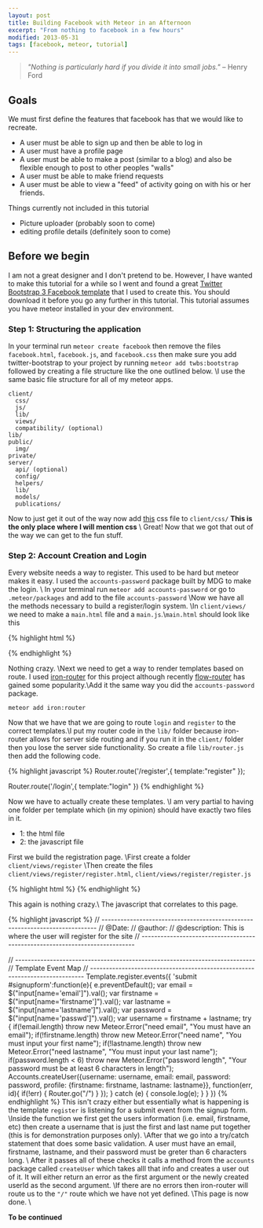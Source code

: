 ```yaml
---
layout: post
title: Building Facebook with Meteor in an Afternoon
excerpt: "From nothing to facebook in a few hours"
modified: 2013-05-31
tags: [facebook, meteor, tutorial]
---
```


> *"Nothing is particularly hard if you divide it into small jobs."* – Henry Ford

## Goals

We must first define the features that facebook has that we would like to recreate. 

* A user must be able to sign up and then be able to log in
* A user must have a profile page
* A user must be able to make a post (similar to a blog) and also be flexible enough to post to other peoples "walls"
* A user must be able to make friend requests
* A user must be able to view a "feed" of activity going on with his or her friends.


Things currently not included in this tutorial

* Picture uploader (probably soon to come)
* editing profile details (definitely soon to come)

## Before we begin

I am not a great designer and I don't pretend to be.  However, I have wanted to make this tutorial for a while so I went and found a great [Twitter Bootstrap 3 Facebook template](http://www.bootply.com/render/96266) that I used to create this.  You should download it before you go any further in this tutorial. This tutorial assumes you have meteor installed in your dev environment.

### Step 1: Structuring the application

In your terminal run `meteor create facebook` then remove the files `facebook.html`, `facebook.js`, and `facebook.css` then make sure you add twitter-bootstrap to your project by running `meteor add twbs:bootstrap` followed by creating a file structure like the one outlined below. \\I use the same basic file structure for all of my meteor apps.

    client/
      css/
      js/
      lib/
      views/
      compatibility/ (optional)
    lib/
    public/
      img/
    private/
    server/
      api/ (optional)
      config/
      helpers/
      lib/
      models/
      publications/

Now to just get it out of the way now add [this](https://github.com/krishamoud/meteor-facebook/blob/master/client/css/facebook.css) css file to `client/css/` **This is the only place where I will mention css**  \\ Great!  Now that we got that out of the way we can get to the fun stuff.  

### Step 2: Account Creation and Login

Every website needs a way to register.  This used to be hard but meteor makes it easy.
I used the `accounts-password` package built by MDG to make the login. \\ In your terminal run `meteor add accounts-password` or go to `.meteor/packages` and add to the file `accounts-password`  \\Now we have all the methods necessary to build a register/login system.  \\In `client/views/` we need to make a `main.html` file and a `main.js`.\\`main.html` should look like this

{% highlight html %}
<head>
    <meta http-equiv="content-type" content="text/html; charset=UTF-8">
    <meta charset="utf-8">
    <title>Facebook Theme Demo</title>
    <meta name="viewport" content="width=device-width, initial-scale=1, maximum-scale=1">
</head>
{% endhighlight %}

Nothing crazy.  \\Next we need to get a way to render templates based on route.  I used [iron-router](https://github.com/iron-meteor/iron-router) for this project although recently [flow-router](https://github.com/meteorhacks/flow-router) has gained some popularity.\\Add it the same way you did the `accounts-password` package.  

`meteor add iron:router`

Now that we have that we are going to route `login` and `register` to the correct templates.\\I put my router code in the `lib/` folder because iron-router allows for server side routing and if you run it in the `client/` folder then you lose the server side functionality.  So create a file `lib/router.js` then add the following code.

{% highlight javascript %}
Router.route('/register',{
    template:"register"
});

Router.route('/login',{
    template:"login"
})
{% endhighlight %}

Now we have to actually create these templates.  \\I am very partial to having one folder per template which (in my opinion) should have exactly two files in it.
* 1: the html file
* 2: the javascript file

First we build the registration page.  \\First create a folder `client/views/register` \\Then create the files `client/views/register/register.html`, `client/views/register/register.js` 


{% highlight html %}
<template name="register">
    <div class="container">
        <div id="signupbox" style="margin-top:50px" class="mainbox col-md-6 col-md-offset-3 col-sm-8 col-sm-offset-2">
            <div class="panel panel-info">
                <div class="panel-heading">
                    <div class="panel-title">Sign Up</div>
                    <div style="float:right; font-size: 85%; position: relative; top:-10px"><a id="signinlink" href="/login">Sign In</a></div>
                </div>
                <div class="panel-body">
                    <form id="signupform" class="form-horizontal" role="form">
                        <div id="signupalert" style="display:none" class="alert alert-danger">
                            <p>Error:</p>
                            <span></span>
                        </div>
                        <div class="form-group">
                            <label for="email" class="col-md-3 control-label">Email</label>
                            <div class="col-md-9">
                                <input type="text" class="form-control" name="email" placeholder="Email Address">
                            </div>
                        </div>
                        <div class="form-group">
                            <label for="firstname" class="col-md-3 control-label">First Name</label>
                            <div class="col-md-9">
                                <input type="text" class="form-control" name="firstname" placeholder="First Name">
                            </div>
                        </div>
                        <div class="form-group">
                            <label for="lastname" class="col-md-3 control-label">Last Name</label>
                            <div class="col-md-9">
                                <input type="text" class="form-control" name="lastname" placeholder="Last Name">
                            </div>
                        </div>
                        <div class="form-group">
                            <label for="password" class="col-md-3 control-label">Password</label>
                            <div class="col-md-9">
                                <input type="password" class="form-control" name="passwd" placeholder="Password">
                            </div>
                        </div>
                        <div class="form-group">
                            <!-- Button -->
                            <div class="col-md-offset-3 col-md-9">
                                <button id="btn-signup" type="submit" class="btn btn-info"><i class="icon-hand-right"></i> &nbsp; Sign Up</button>
                                <span style="margin-left:8px;">or</span>
                            </div>
                        </div>
                        <div style="border-top: 1px solid #999; padding-top:20px" class="form-group">
                            <div class="col-md-offset-3 col-md-9">
                                <button id="btn-fbsignup" type="button" class="btn btn-primary"><i class="icon-facebook"></i>   Sign Up with Facebook</button>
                            </div>
                        </div>
                    </form>
                </div>
            </div>
        </div>
    </div>
</template>
{% endhighlight %}

This again is nothing crazy.\\  The javascript that correlates to this page.

{% highlight javascript %}
// ----------------------------------------------------------------------------
// @Date: 
// @author: 
// @description: This is where the user will register for the site
// ----------------------------------------------------------------------------

// ----------------------------------------------------------------------------
// Template Event Map
// ----------------------------------------------------------------------------
Template.register.events({
    'submit #signupform':function(e){
        e.preventDefault();
        var email = $("input[name='email']").val();
        var firstname = $("input[name='firstname']").val();
        var lastname = $("input[name='lastname']").val();
        var password = $("input[name='passwd']").val();
        var username = firstname + lastname;
        try {
            if(!email.length) throw new Meteor.Error("need email", "You must have an email");
            if(!firstname.length) throw new Meteor.Error("need name", "You must input your first name");
            if(!lastname.length) throw new Meteor.Error("need lastname", "You must input your last name");
            if(password.length < 6) throw new Meteor.Error("password length", "Your password must be at least 6 characters in length");
            Accounts.createUser({username: username, email: email, password: password,
                                    profile: {firstname: firstname, lastname: lastname}}, function(err, id){
                if(!err) {
                    Router.go("/")
                }
            });
        } catch (e) {
            console.log(e);
        }
    }
})
{% endhighlight %}
This isn't crazy either but essentially what is happening is the template `register` is listening for a submit event from the signup form.   \\Inside the function we first get the users information (i.e. email, firstname, etc) then create a username that is just the first and last name put together (this is for demonstration purposes only). \\After that we go into a try/catch statement that does some basic validation.  A user must have an email, firstname, lastname, and their password must be greter than 6 characters long. \\   After it passes all of these checks it calls a method from the `accounts` package called `createUser` which takes alll that info and creates a user out of it.  It will either return an error as the first argument or the newly created userId as the second argument.  \\If there are no errors then iron-router will route us to the `"/"` route which we have not yet defined.  \\This page is now done.  \\

**To be continued**
